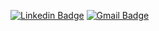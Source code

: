 [![Linkedin Badge](https://img.shields.io/badge/-LinkedIn-blue?style=flat-square&logo=Linkedin&logoColor=white&link=https://www.linkedin.com/in/gian-antunes-21163b152/)](https://www.linkedin.com/in/felipe-manfrin-161392159/)
[![Gmail Badge](https://img.shields.io/badge/-Gmail-c14438?style=flat-square&logo=Gmail&logoColor=white&link=mailto:giangr21@gmail.com)](mailto:fk.manfrin@gmail.com)
